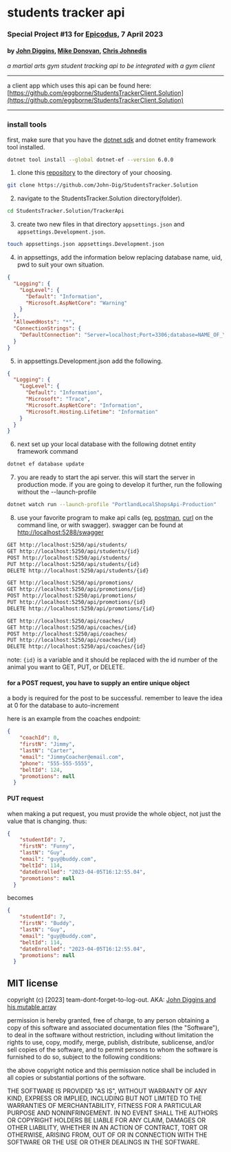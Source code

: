 
# students tracker api
### Special Project #13 for [Epicodus](https://epicodus.com), 7 April 2023

#### by [John Diggins](https://github.com/john-dig), [Mike Donovan](https://github.com/eggborne), [Chris Johnedis](https://github.com/johnedisc)

_a martial arts gym student tracking api to be integrated with a gym client_

***

a client app which uses this api can be found here: [https://github.com/eggborne/StudentsTrackerClient.Solution](https://github.com/eggborne/StudentsTrackerClient.Solution)

***

### install tools

first, make sure that you have the [dotnet sdk](https://dotnet.microsoft.com/en-us/download) and dotnet entity framework tool installed.

``` bash
dotnet tool install --global dotnet-ef --version 6.0.0
```

1. clone this [repository](https://github.com/John-Dig/StudentsTracker.Solution) to the directory of your choosing.
``` bash
git clone https://github.com/John-Dig/StudentsTracker.Solution
```
2. navigate to the StudentsTracker.Solution directory(folder).
``` bash
cd StudentsTracker.Solution/TrackerApi
```
3. create two new files in that directory `appsettings.json` and `appsettings.Development.json`.
``` bash
touch appsettings.json appsettings.Development.json
```
4. in appsettings, add the information below replacing database name, uid, pwd to suit your own situation.
```json
{
  "Logging": {
    "LogLevel": {
      "Default": "Information",
      "Microsoft.AspNetCore": "Warning"
    }
  },
  "AllowedHosts": "*",
  "ConnectionStrings": {
    "DefaultConnection": "Server=localhost;Port=3306;database=NAME_OF_YOUR_CHOOSING;uid=YOUR_USER_NAME;pwd=YOUR_PASSWORD;"
  }
}
```

5. in appsettings.Development.json add the following.

```json
{
  "Logging": {
    "LogLevel": {
      "Default": "Information",
      "Microsoft": "Trace",
      "Microsoft.AspNetCore": "Information",
      "Microsoft.Hosting.Lifetime": "Information"
    }
  }
}
```

6. next set up your local database with the following dotnet entity framework command
``` bash
dotnet ef database update
```
7. you are ready to start the api server. this will start the server in production mode. if you are going to develop it further, run the following without the --launch-profile
``` bash
dotnet watch run --launch-profile "PortlandLocalShopsApi-Production"
```
8. use your favorite program to make api calls (eg, [postman](https://www.postman.com/), [curl](https://curl.se/) on the command line, or with swagger). swagger can be found at [http://localhost:5288/swagger](http://localhost:5250/swagger)

```bash
GET http://localhost:5250/api/students/
GET http://localhost:5250/api/students/{id}
POST http://localhost:5250/api/students/
PUT http://localhost:5250/api/students/{id}
DELETE http://localhost:5250/api/students/{id}
```

```bash
GET http://localhost:5250/api/promotions/
GET http://localhost:5250/api/promotions/{id}
POST http://localhost:5250/api/promotions/
PUT http://localhost:5250/api/promotions/{id}
DELETE http://localhost:5250/api/promotions/{id}
```

```bash
GET http://localhost:5250/api/coaches/
GET http://localhost:5250/api/coaches/{id}
POST http://localhost:5250/api/coaches/
PUT http://localhost:5250/api/coaches/{id}
DELETE http://localhost:5250/api/coaches/{id}
```

note: `{id}` is a variable and it should be replaced with the id number of the animal you want to GET, PUT, or DELETE.

#### for a POST request, you have to supply an entire unique object

a body is required for the post to be successful. remember to leave the idea at 0 for the database to auto-increment

here is an example from the coaches endpoint:
```json
{
    "coachId": 0,
    "firstN": "Jimmy",
    "lastN": "Carter",
    "email": "JimmyCoacher@email.com",
    "phone": "555-555-5555",
    "beltId": 124,
    "promotions": null
  }
```

#### PUT request

when making a put request, you must provide the whole object, not just the value that is changing. thus:

```json
{
    "studentId": 7,
    "firstN": "Funny",
    "lastN": "Guy",
    "email": "guy@buddy.com",
    "beltId": 114,
    "dateEnrolled": "2023-04-05T16:12:55.04",
    "promotions": null
  }
```
becomes
```json
{
    "studentId": 7,
    "firstN": "Buddy",
    "lastN": "Guy",
    "email": "guy@buddy.com",
    "beltId": 114,
    "dateEnrolled": "2023-04-05T16:12:55.04",
    "promotions": null
  }
```

## MIT license

copyright (c) [2023] team-dont-forget-to-log-out. AKA: [John Diggins and his mutable array](https://github.com/John-Dig)

permission is hereby granted, free of charge, to any person obtaining a copy
of this software and associated documentation files (the "Software"), to deal
in the software without restriction, including without limitation the rights
to use, copy, modify, merge, publish, distribute, sublicense, and/or sell
copies of the software, and to permit persons to whom the software is
furnished to do so, subject to the following conditions:

the above copyright notice and this permission notice shall be included in all
copies or substantial portions of the software.

THE SOFTWARE IS PROVIDED "AS IS", WITHOUT WARRANTY OF ANY KIND, EXPRESS OR
IMPLIED, INCLUDING BUT NOT LIMITED TO THE WARRANTIES OF MERCHANTABILITY,
FITNESS FOR A PARTICULAR PURPOSE AND NONINFRINGEMENT. IN NO EVENT SHALL THE
AUTHORS OR COPYRIGHT HOLDERS BE LIABLE FOR ANY CLAIM, DAMAGES OR OTHER
LIABILITY, WHETHER IN AN ACTION OF CONTRACT, TORT OR OTHERWISE, ARISING FROM,
OUT OF OR IN CONNECTION WITH THE SOFTWARE OR THE USE OR OTHER DEALINGS IN THE
SOFTWARE.
